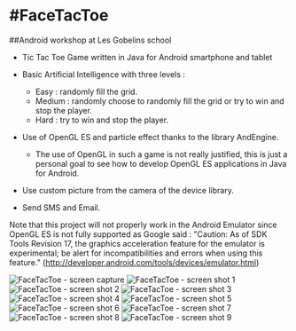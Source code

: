 #FaceTacToe
======================

##Android workshop at Les Gobelins school 

* Tic Tac Toe Game written in Java for Android smartphone and tablet

* Basic Artificial Intelligence with three levels :
	* Easy : randomly fill the grid.
	* Medium : randomly choose to randomly fill the grid or try to win and stop the player.
	* Hard : try to win and stop the player.


* Use of OpenGL ES and particle effect thanks to the library AndEngine.
	* The use of OpenGL in such a game is not really justified, this is just a personal goal to see how to develop OpenGL ES applications in Java for Android.


* Use custom picture from the camera of the device library.

* Send SMS and Email.

Note that this project will not properly work in the Android Emulator since OpenGL ES is not fully supported as Google said :
"Caution: As of SDK Tools Revision 17, the graphics acceleration feature for the emulator is experimental; be alert for incompatibilities and errors when using this feature." (http://developer.android.com/tools/devices/emulator.html)

![FaceTacToe - screen capture](https://raw.github.com/tonybeltramelli/FaceTacToe/master/printscreen/screenCapture.jpg)
![FaceTacToe - screen shot 1](https://raw.github.com/tonybeltramelli/FaceTacToe/master/printscreen/printScreen1.png)
![FaceTacToe - screen shot 2](https://raw.github.com/tonybeltramelli/FaceTacToe/master/printscreen/printScreen2.png)
![FaceTacToe - screen shot 3](https://raw.github.com/tonybeltramelli/FaceTacToe/master/printscreen/printScreen3.png)
![FaceTacToe - screen shot 4](https://raw.github.com/tonybeltramelli/FaceTacToe/master/printscreen/printScreen4.png)
![FaceTacToe - screen shot 5](https://raw.github.com/tonybeltramelli/FaceTacToe/master/printscreen/printScreen5.png)
![FaceTacToe - screen shot 6](https://raw.github.com/tonybeltramelli/FaceTacToe/master/printscreen/printScreen6.png)
![FaceTacToe - screen shot 7](https://raw.github.com/tonybeltramelli/FaceTacToe/master/printscreen/printScreen7.png)
![FaceTacToe - screen shot 8](https://raw.github.com/tonybeltramelli/FaceTacToe/master/printscreen/printScreen8.png)
![FaceTacToe - screen shot 9](https://raw.github.com/tonybeltramelli/FaceTacToe/master/printscreen/printScreen9.png)